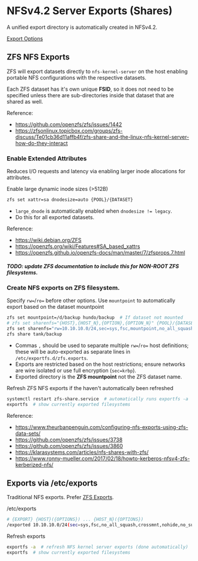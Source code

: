 # NFSv4.2 Server Exports (Shares)
A unified export directory is automatically created in NFSv4.2.

[Export Options](options.md)

## ZFS NFS Exports
ZFS will export datasets directly to `nfs-kernel-server` on the host enabling
portable NFS configurations with the respective datasets.

Each ZFS dataset has it's own unique **FSID**, so it does not need to be
specified unless there are sub-directories inside that dataset that are shared
as well.

Reference:
* https://github.com/openzfs/zfs/issues/1442
* https://zfsonlinux.topicbox.com/groups/zfs-discuss/Te01cb36d11affb4f/zfs-share-and-the-linux-nfs-kernel-server-how-do-they-interact

### Enable Extended Attributes
Reduces I/O requests and latency via enabling larger inode allocations for
attributes.

Enable large dynamic inode sizes (>512B)
```bash
zfs set xattr=sa dnodesize=auto {POOL}/{DATASET}
```
* `large_dnode` is automatically enabled when `dnodesize != legacy`.
* Do this for all exported datasets.

Reference:
* https://wiki.debian.org/ZFS
* https://openzfs.org/wiki/Features#SA_based_xattrs
* https://openzfs.github.io/openzfs-docs/man/master/7/zfsprops.7.html

##### TODO: update ZFS documentation to include this for NON-ROOT ZFS filesystems.

### Create NFS exports on ZFS filesystem.
Specify `rw=`/`ro=` before other options. Use `mountpoint` to automatically
export based on the dataset mountpoint

``` bash
zfs set mountpoint=/d/backup hundo/backup  # If dataset not mounted
# zfs set sharenfs="{HOST},{HOST_N},{OPTION},{OPTION_N}" {POOL}/{DATASET}
zfs set sharenfs="rw=10.10.10.0/24,sec=sys,fsc,mountpoint,no_all_squash,crossmnt,nohide,no_subtree_check,anonuid=65534,anongid=65534" tank/backup
zfs share tank/backup
```
* Commas `,` should be used to separate multiple `rw=`/`ro=` host definitions;
  these will be auto-exported as separate lines in `/etc/exportfs.d/zfs.exports`.
* Exports are restricted based on the host restrictions; ensure networks are
  wire isolated or use full encryption (`sec=krbp`).
* Exported directory is the **ZFS mountpoint** not the ZFS dataset name.

Refresh ZFS NFS exports if the haven't automatically been refreshed
``` bash
systemctl restart zfs-share.service  # automatically runs exportfs -a
exportfs  # show currently exported filesystems
```

Reference:
* https://www.theurbanpenguin.com/configuring-nfs-exports-using-zfs-data-sets/
* https://github.com/openzfs/zfs/issues/3738
* https://github.com/openzfs/zfs/issues/3860
* https://klarasystems.com/articles/nfs-shares-with-zfs/
* https://www.ronny-mueller.com/2017/02/18/howto-kerberos-nfsv4-zfs-kerberized-nfs/

## Exports via /etc/exports
Traditional NFS exports. Prefer [ZFS Exports](#zfs-nfs-exports).

/etc/exports
``` bash
# {EXPORT} {HOST}({OPTIONS}) ... {HOST_N}({OPTIONS})
/exported 10.10.10.0/24(sec=sys,fsc,no_all_squash,crossmnt,nohide,no_subtree_check,anonuid=65534,anongid=65534)
```

Refresh exports
``` bash
exportfs -a  # refresh NFS kernel server exports (done automatically)
exportfs  # show currently exported filesystems
```

